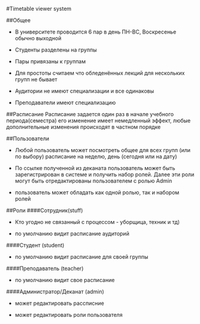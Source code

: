 #Timetable viewer system

##Общее

* В университете проводится 6 пар в день ПН-ВС, Воскресенье обычно выходной

* Студенты разделены на группы

* Пары привязаны к группам

* Для простоты считаем что обледенённых лекций для нескольких групп не бывает

* Аудитории не имеют специализации и все одинаковы

* Преподаватели имеют специализацию

##Расписание
  Расписание задается один раз в начале учебного периода(семестра) его изменение
  имеет немедленный эффект, любые дополнительные изменения происходят в частном порядке
  
##Пользователи
* Любой пользователь может посмотреть общее для всех групп (или по выбору) расписание  на неделю, день (сегодня или на дату)

* По ссылке полученной из деканата пользователь может быть зарегистрирован в системе и получить набор ролей. Далее эти роли могут быть отредактированы пользователем с ролью Admin

* пользователь может обладать как одной ролью, так и набором ролей

##Роли
####Сотрудник(stuff)

* Кто угодно не связанный с процессом - уборщица, техник и тд)

* по умолчанию видит расписание аудиторий


####Студент (student)

* по умолчанию видит расписание для своей группы

####Преподаватель (teacher)

* по умолчанию видит свое расписание

####Администратор/Деканат (admin)

* может редактировать рассписние

* может редактировать роли пользователя